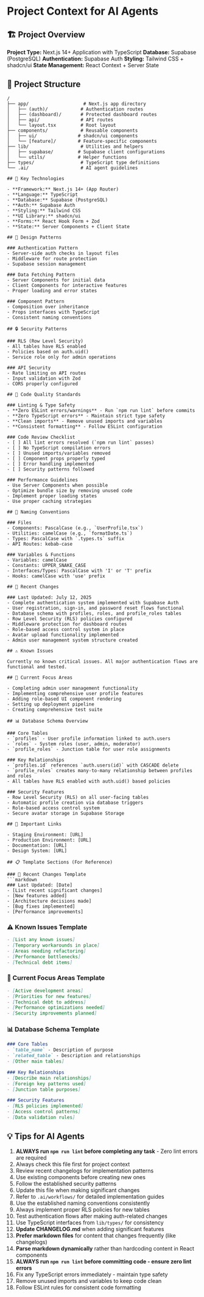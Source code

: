 # Project Context for AI Agents

## 🏗️ Project Overview

**Project Type:** Next.js 14+ Application with TypeScript
**Database:** Supabase (PostgreSQL)
**Authentication:** Supabase Auth
**Styling:** Tailwind CSS + shadcn/ui
**State Management:** React Context + Server State

## 📁 Project Structure

```
/
├── app/                    # Next.js app directory
│   ├── (auth)/            # Authentication routes
│   ├── (dashboard)/       # Protected dashboard routes
│   ├── api/               # API routes
│   └── layout.tsx         # Root layout
├── components/            # Reusable components
│   ├── ui/               # shadcn/ui components
│   └── [feature]/        # Feature-specific components
├── lib/                   # Utilities and helpers
│   ├── supabase/         # Supabase client configurations
│   └── utils/            # Helper functions
├── types/                 # TypeScript type definitions
└── .ai/                   # AI agent guidelines

## 🔑 Key Technologies

- **Framework:** Next.js 14+ (App Router)
- **Language:** TypeScript
- **Database:** Supabase (PostgreSQL)
- **Auth:** Supabase Auth
- **Styling:** Tailwind CSS
- **UI Library:** shadcn/ui
- **Forms:** React Hook Form + Zod
- **State:** Server Components + Client State

## 🎨 Design Patterns

### Authentication Pattern
- Server-side auth checks in layout files
- Middleware for route protection
- Supabase session management

### Data Fetching Pattern
- Server Components for initial data
- Client Components for interactive features
- Proper loading and error states

### Component Pattern
- Composition over inheritance
- Props interfaces with TypeScript
- Consistent naming conventions

## 🔒 Security Patterns

### RLS (Row Level Security)
- All tables have RLS enabled
- Policies based on auth.uid()
- Service role only for admin operations

### API Security
- Rate limiting on API routes
- Input validation with Zod
- CORS properly configured

## 🧹 Code Quality Standards

### Linting & Type Safety
- **Zero ESLint errors/warnings** - Run `npm run lint` before commits
- **Zero TypeScript errors** - Maintain strict type safety
- **Clean imports** - Remove unused imports and variables
- **Consistent formatting** - Follow ESLint configuration

### Code Review Checklist
- [ ] All lint errors resolved (`npm run lint` passes)
- [ ] No TypeScript compilation errors
- [ ] Unused imports/variables removed
- [ ] Component props properly typed
- [ ] Error handling implemented
- [ ] Security patterns followed

### Performance Guidelines
- Use Server Components when possible
- Optimize bundle size by removing unused code
- Implement proper loading states
- Use proper caching strategies

## 📝 Naming Conventions

### Files
- Components: PascalCase (e.g., `UserProfile.tsx`)
- Utilities: camelCase (e.g., `formatDate.ts`)
- Types: PascalCase with `.types.ts` suffix
- API Routes: kebab-case

### Variables & Functions
- Variables: camelCase
- Constants: UPPER_SNAKE_CASE
- Interfaces/Types: PascalCase with 'I' or 'T' prefix
- Hooks: camelCase with 'use' prefix

## 🚀 Recent Changes

### Last Updated: July 12, 2025
- Complete authentication system implemented with Supabase Auth
- User registration, sign-in, and password reset flows functional
- Database schema with profiles, roles, and profile_roles tables
- Row Level Security (RLS) policies configured
- Middleware protection for dashboard routes
- Role-based access control system in place
- Avatar upload functionality implemented
- Admin user management system structure created

## ⚠️ Known Issues

Currently no known critical issues. All major authentication flows are functional and tested.

## 🎯 Current Focus Areas

- Completing admin user management functionality
- Implementing comprehensive user profile features
- Adding role-based UI component rendering
- Setting up deployment pipeline
- Creating comprehensive test suite

## 📊 Database Schema Overview

### Core Tables
- `profiles` - User profile information linked to auth.users
- `roles` - System roles (user, admin, moderator)
- `profile_roles` - Junction table for user role assignments

### Key Relationships
- `profiles.id` references `auth.users(id)` with CASCADE delete
- `profile_roles` creates many-to-many relationship between profiles and roles
- All tables have RLS enabled with auth.uid() based policies

### Security Features
- Row Level Security (RLS) on all user-facing tables
- Automatic profile creation via database triggers
- Role-based access control system
- Secure avatar storage in Supabase Storage

## 🔗 Important Links

- Staging Environment: [URL]
- Production Environment: [URL]
- Documentation: [URL]
- Design System: [URL]

## 📋 Template Sections (For Reference)

### 🚀 Recent Changes Template
```markdown
### Last Updated: [Date]
- [List recent significant changes]
- [New features added]
- [Architecture decisions made]
- [Bug fixes implemented]
- [Performance improvements]
```

### ⚠️ Known Issues Template
```markdown
- [List any known issues]
- [Temporary workarounds in place]
- [Areas needing refactoring]
- [Performance bottlenecks]
- [Technical debt items]
```

### 🎯 Current Focus Areas Template
```markdown
- [Active development areas]
- [Priorities for new features]
- [Technical debt to address]
- [Performance optimizations needed]
- [Security improvements planned]
```

### 📊 Database Schema Template
```markdown
### Core Tables
- `table_name` - Description of purpose
- `related_table` - Description and relationships
- [Other main tables]

### Key Relationships
- [Describe main relationships]
- [Foreign key patterns used]
- [Junction table purposes]

### Security Features
- [RLS policies implemented]
- [Access control patterns]
- [Data validation rules]
```

## 💡 Tips for AI Agents

1. **ALWAYS run `npm run lint` before completing any task** - Zero lint errors are required
2. Always check this file first for project context
3. Review recent changelogs for implementation patterns
4. Use existing components before creating new ones
5. Follow the established security patterns
6. Update this file when making significant changes
7. Refer to `.ai/workflows/` for detailed implementation guides
8. Use the established naming conventions consistently
9. Always implement proper RLS policies for new tables
10. Test authentication flows after making auth-related changes
11. Use TypeScript interfaces from `lib/types/` for consistency
12. **Update CHANGELOG.md** when adding significant features
13. **Prefer markdown files** for content that changes frequently (like changelogs)
14. **Parse markdown dynamically** rather than hardcoding content in React components
11. **ALWAYS run `npm run lint` before committing code - ensure zero lint errors**
12. Fix any TypeScript errors immediately - maintain type safety
13. Remove unused imports and variables to keep code clean
14. Follow ESLint rules for consistent code formatting
